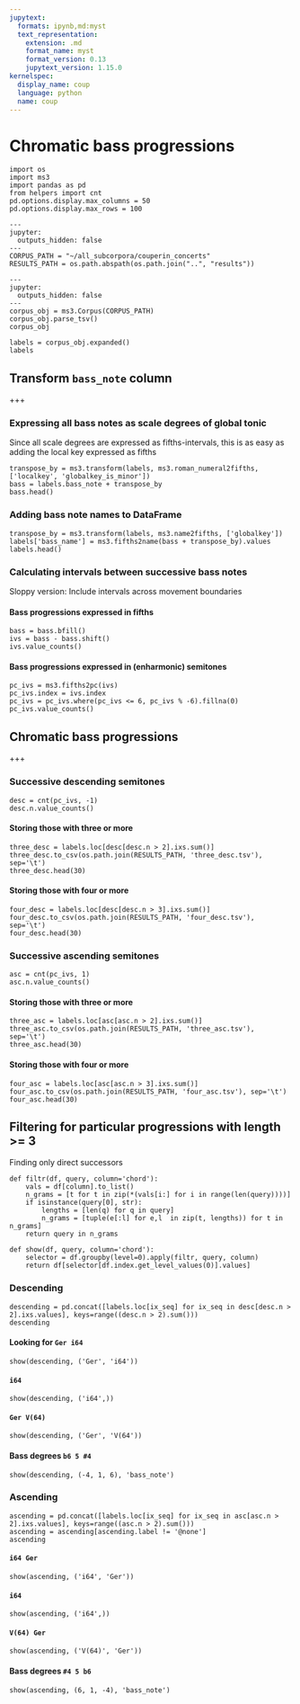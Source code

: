 ```yaml
---
jupytext:
  formats: ipynb,md:myst
  text_representation:
    extension: .md
    format_name: myst
    format_version: 0.13
    jupytext_version: 1.15.0
kernelspec:
  display_name: coup
  language: python
  name: coup
---
```


# Chromatic bass progressions

```{code-cell} ipython3
import os
import ms3
import pandas as pd
from helpers import cnt
pd.options.display.max_columns = 50
pd.options.display.max_rows = 100
```

```{code-cell} ipython3
---
jupyter:
  outputs_hidden: false
---
CORPUS_PATH = "~/all_subcorpora/couperin_concerts"
RESULTS_PATH = os.path.abspath(os.path.join("..", "results"))
```

```{code-cell} ipython3
---
jupyter:
  outputs_hidden: false
---
corpus_obj = ms3.Corpus(CORPUS_PATH)
corpus_obj.parse_tsv()
corpus_obj
```

```{code-cell} ipython3
labels = corpus_obj.expanded()
labels
```

## Transform `bass_note` column

+++

### Expressing all bass notes as scale degrees of global tonic
Since all scale degrees are expressed as fifths-intervals, this is as easy as adding the local key expressed as fifths

```{code-cell} ipython3
transpose_by = ms3.transform(labels, ms3.roman_numeral2fifths, ['localkey', 'globalkey_is_minor'])
bass = labels.bass_note + transpose_by
bass.head()
```

### Adding bass note names to DataFrame

```{code-cell} ipython3
transpose_by = ms3.transform(labels, ms3.name2fifths, ['globalkey'])
labels['bass_name'] = ms3.fifths2name(bass + transpose_by).values
labels.head()
```

### Calculating intervals between successive bass notes
Sloppy version: Include intervals across movement boundaries

#### Bass progressions expressed in fifths

```{code-cell} ipython3
bass = bass.bfill()
ivs = bass - bass.shift()
ivs.value_counts()
```

#### Bass progressions expressed in (enharmonic) semitones

```{code-cell} ipython3
pc_ivs = ms3.fifths2pc(ivs)
pc_ivs.index = ivs.index
pc_ivs = pc_ivs.where(pc_ivs <= 6, pc_ivs % -6).fillna(0)
pc_ivs.value_counts()
```

## Chromatic bass progressions

+++

### Successive descending semitones

```{code-cell} ipython3
desc = cnt(pc_ivs, -1)
desc.n.value_counts()
```

#### Storing those with three or more

```{code-cell} ipython3
three_desc = labels.loc[desc[desc.n > 2].ixs.sum()]
three_desc.to_csv(os.path.join(RESULTS_PATH, 'three_desc.tsv'), sep='\t')
three_desc.head(30)
```

#### Storing those with four or more

```{code-cell} ipython3
four_desc = labels.loc[desc[desc.n > 3].ixs.sum()]
four_desc.to_csv(os.path.join(RESULTS_PATH, 'four_desc.tsv'), sep='\t')
four_desc.head(30)
```

### Successive ascending semitones

```{code-cell} ipython3
asc = cnt(pc_ivs, 1)
asc.n.value_counts()
```

#### Storing those with three or more

```{code-cell} ipython3
three_asc = labels.loc[asc[asc.n > 2].ixs.sum()]
three_asc.to_csv(os.path.join(RESULTS_PATH, 'three_asc.tsv'), sep='\t')
three_asc.head(30)
```

#### Storing those with four or more

```{code-cell} ipython3
four_asc = labels.loc[asc[asc.n > 3].ixs.sum()]
four_asc.to_csv(os.path.join(RESULTS_PATH, 'four_asc.tsv'), sep='\t')
four_asc.head(30)
```

## Filtering for particular progressions with length >= 3
Finding only direct successors

```{code-cell} ipython3
def filtr(df, query, column='chord'):
    vals = df[column].to_list()
    n_grams = [t for t in zip(*(vals[i:] for i in range(len(query))))]
    if isinstance(query[0], str):
        lengths = [len(q) for q in query]
        n_grams = [tuple(e[:l] for e,l  in zip(t, lengths)) for t in n_grams]
    return query in n_grams

def show(df, query, column='chord'):
    selector = df.groupby(level=0).apply(filtr, query, column)
    return df[selector[df.index.get_level_values(0)].values]
```

### Descending

```{code-cell} ipython3
descending = pd.concat([labels.loc[ix_seq] for ix_seq in desc[desc.n > 2].ixs.values], keys=range((desc.n > 2).sum()))
descending
```

#### Looking for `Ger i64`

```{code-cell} ipython3
show(descending, ('Ger', 'i64'))
```

#### `i64`

```{code-cell} ipython3
show(descending, ('i64',))
```

#### `Ger V(64)`

```{code-cell} ipython3
show(descending, ('Ger', 'V(64'))
```

#### Bass degrees `b6 5 #4`

```{code-cell} ipython3
show(descending, (-4, 1, 6), 'bass_note')
```

### Ascending

```{code-cell} ipython3
ascending = pd.concat([labels.loc[ix_seq] for ix_seq in asc[asc.n > 2].ixs.values], keys=range((asc.n > 2).sum()))
ascending = ascending[ascending.label != '@none']
ascending
```

#### `i64 Ger`

```{code-cell} ipython3
show(ascending, ('i64', 'Ger'))
```

#### `i64`

```{code-cell} ipython3
show(ascending, ('i64',))
```

#### `V(64) Ger`

```{code-cell} ipython3
show(ascending, ('V(64)', 'Ger'))
```

#### Bass degrees `#4 5 b6`

```{code-cell} ipython3
show(ascending, (6, 1, -4), 'bass_note')
```
